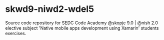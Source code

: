 # skwd9-niwd2-wdel5
Source code repository for SEDC Code Academy @skopje 9.0 | @nish 2.0 elective subject 'Native mobile apps development using Xamarin' students exercises.
